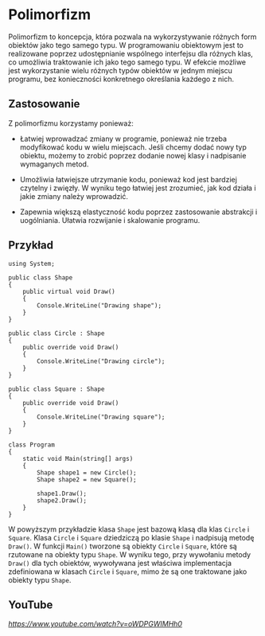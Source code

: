 # Polimorfizm

Polimorfizm to koncepcja, która pozwala na wykorzystywanie różnych form obiektów jako tego samego typu. W programowaniu obiektowym jest to realizowane poprzez udostępnianie wspólnego interfejsu dla różnych klas, co umożliwia traktowanie ich jako tego samego typu. W efekcie możliwe jest wykorzystanie wielu różnych typów obiektów w jednym miejscu programu, bez konieczności konkretnego określania każdego z nich.

## Zastosowanie

Z polimorfizmu korzystamy ponieważ:

- Łatwiej wprowadzać zmiany w programie, ponieważ nie trzeba modyfikować kodu w wielu miejscach. Jeśli chcemy dodać nowy typ obiektu, możemy to zrobić poprzez dodanie nowej klasy i nadpisanie wymaganych metod. 

- Umożliwia łatwiejsze utrzymanie kodu, ponieważ kod jest bardziej czytelny i zwięzły. W wyniku tego łatwiej jest zrozumieć, jak kod działa i jakie zmiany należy wprowadzić.

- Zapewnia większą elastyczność kodu poprzez zastosowanie abstrakcji i uogólniania. Ułatwia rozwijanie i skalowanie programu.

## Przykład

```
using System;

public class Shape
{
    public virtual void Draw()
    {
        Console.WriteLine("Drawing shape");
    }
}

public class Circle : Shape
{
    public override void Draw()
    {
        Console.WriteLine("Drawing circle");
    }
}

public class Square : Shape
{
    public override void Draw()
    {
        Console.WriteLine("Drawing square");
    }
}

class Program
{
    static void Main(string[] args)
    {
        Shape shape1 = new Circle();
        Shape shape2 = new Square();

        shape1.Draw(); 
        shape2.Draw(); 
    }
}
```

W powyższym przykładzie klasa `Shape` jest bazową klasą dla klas `Circle` i `Square`. Klasa `Circle` i `Square` dziedziczą po klasie `Shape` i nadpisują metodę `Draw()`. W funkcji `Main()` tworzone są obiekty `Circle` i `Square`, które są rzutowane na obiekty typu `Shape`. W wyniku tego, przy wywołaniu metody `Draw()` dla tych obiektów, wywoływana jest właściwa implementacja zdefiniowana w klasach `Circle` i `Square`, mimo że są one traktowane jako obiekty typu `Shape`.

## YouTube

*https://www.youtube.com/watch?v=oWDPGWIMHh0*